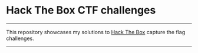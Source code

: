 # Hack The Box CTF challenges

---

This repository showcases my solutions to [Hack The Box](https://app.hackthebox.com) capture the flag challenges.

---
